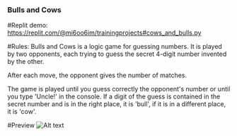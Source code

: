### Bulls and Cows

#Replit demo:
https://replit.com/@mi6oo6im/trainingprojects#cows_and_bulls.py

#Rules:
Bulls and Cows is a logic game for guessing numbers. It is played by two opponents, each trying to guess the secret 4-digit number invented by the other. 

After each move, the opponent gives the number of matches.

The game is played until you guess correctly the opponent's number or until you type 'Uncle!' in the console. If a digit of the guess is contained in the secret number and is in the right place, it is 'bull', if it is in a different place, it is 'cow'.

#Preview
![Alt text](https://github.com/mi6oo6im/my_python_training/blob/main/training_projects/cows%26bulls/screenshot.png?raw=true "Cows and Bulls")
